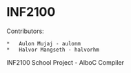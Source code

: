 INF2100
=======
Contributors:

	*	Aulon Mujaj - aulonm
	*	Halvor Mangseth - halvorhm
	
	
	



INF2100 School Project - AlboC Compiler

